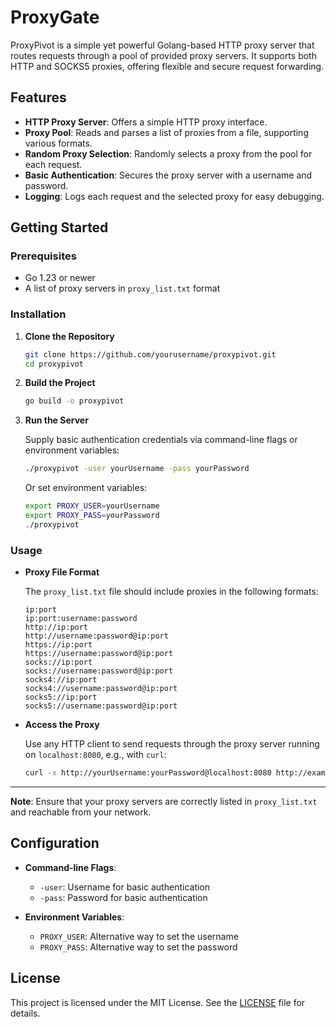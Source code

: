 # ProxyGate 
ProxyPivot is a simple yet powerful Golang-based HTTP proxy server that routes requests through a pool of provided proxy servers. It supports both HTTP and SOCKS5 proxies, offering flexible and secure request forwarding.

## Features

- **HTTP Proxy Server**: Offers a simple HTTP proxy interface.
- **Proxy Pool**: Reads and parses a list of proxies from a file, supporting various formats.
- **Random Proxy Selection**: Randomly selects a proxy from the pool for each request.
- **Basic Authentication**: Secures the proxy server with a username and password.
- **Logging**: Logs each request and the selected proxy for easy debugging.

## Getting Started

### Prerequisites

- Go 1.23 or newer
- A list of proxy servers in `proxy_list.txt` format

### Installation

1. **Clone the Repository**

   ```bash
   git clone https://github.com/yourusername/proxypivot.git
   cd proxypivot
   ```

2. **Build the Project**

   ```bash
   go build -o proxypivot
   ```

3. **Run the Server**

   Supply basic authentication credentials via command-line flags or environment variables:

   ```bash
   ./proxypivot -user yourUsername -pass yourPassword
   ```

   Or set environment variables:

   ```bash
   export PROXY_USER=yourUsername
   export PROXY_PASS=yourPassword
   ./proxypivot
   ```

### Usage

- **Proxy File Format**

  The `proxy_list.txt` file should include proxies in the following formats:

  ```
  ip:port
  ip:port:username:password
  http://ip:port
  http://username:password@ip:port
  https://ip:port
  https://username:password@ip:port
  socks://ip:port
  socks://username:password@ip:port
  socks4://ip:port
  socks4://username:password@ip:port
  socks5://ip:port
  socks5://username:password@ip:port
  ```

- **Access the Proxy**

  Use any HTTP client to send requests through the proxy server running on `localhost:8080`, e.g., with `curl`:

  ```bash
  curl -x http://yourUsername:yourPassword@localhost:8080 http://example.com
  ```
---
**Note**: Ensure that your proxy servers are correctly listed in `proxy_list.txt` and reachable from your network.


## Configuration

- **Command-line Flags**:
    - `-user`: Username for basic authentication
    - `-pass`: Password for basic authentication

- **Environment Variables**:
    - `PROXY_USER`: Alternative way to set the username
    - `PROXY_PASS`: Alternative way to set the password

## License

This project is licensed under the MIT License. See the [LICENSE](LICENSE) file for details.

